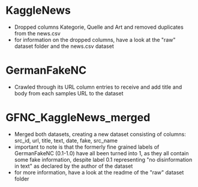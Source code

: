 # KaggleNews

- Dropped columns Kategorie, Quelle and Art and removed duplicates from the news.csv
- for information on the dropped columns, have a look at the "raw" dataset folder and the news.csv dataset

# GermanFakeNC

- Crawled through its URL column entries to receive and add title and body from each samples URL to the dataset

# GFNC_KaggleNews_merged

- Merged both datasets, creating a new dataset consisting of columns: src_id, url, title, text, date, fake, src_name
- important to note is that the formerly fine grained labels of GermanFakeNC (0.1-1.0) have all been turned into 1, as they all contain some fake information, despite label 0.1 representing "no disinformation in text" as declared by the author of the dataset
- for more information, have a look at the readme of the "raw" dataset folder

